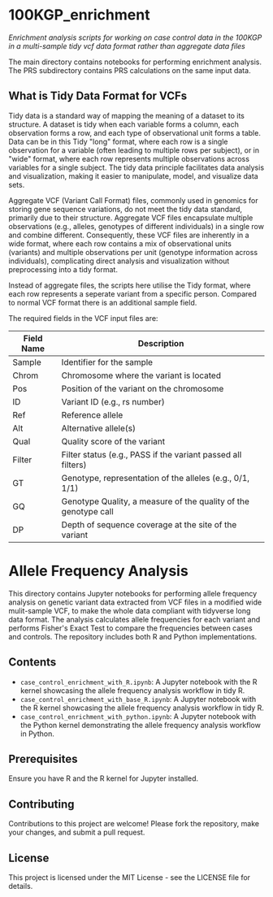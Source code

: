 # 100KGP_enrichment
*Enrichment analysis scripts for working on case control data in the 100KGP in a multi-sample tidy vcf data format rather than aggregate data files*

The main directory contains notebooks for performing enrichment analysis. The PRS subdirectory contains PRS calculations on the same input data.

## What is Tidy Data Format for VCFs
Tidy data is a standard way of mapping the meaning of a dataset to its structure. A dataset is tidy when each variable forms a column, each observation forms a row, and each type of observational unit forms a table. Data can be in this Tidy "long" format, where each row is a single observation for a variable (often leading to multiple rows per subject), or in "wide" format, where each row represents multiple observations across variables for a single subject. The tidy data principle facilitates data analysis and visualization, making it easier to manipulate, model, and visualize data sets.

Aggregate VCF (Variant Call Format) files, commonly used in genomics for storing gene sequence variations, do not meet the tidy data standard, primarily due to their structure. Aggregate VCF files encapsulate multiple observations (e.g., alleles, genotypes of different individuals) in a single row and combine different. Consequently, these VCF files are inherently in a wide format, where each row contains a mix of observational units (variants) and multiple observations per unit (genotype information across individuals), complicating direct analysis and visualization without preprocessing into a tidy format.

Instead of aggregate files, the scripts here utilise the Tidy format, where each row represents a seperate variant from a specific person. Compared to normal VCF format there is an additional sample field.

The required fields in the VCF input files are:

| Field Name  | Description                                           |
|-------------|-------------------------------------------------------|
| Sample      | Identifier for the sample                             |
| Chrom       | Chromosome where the variant is located               |
| Pos         | Position of the variant on the chromosome             |
| ID          | Variant ID (e.g., rs number)                          |
| Ref         | Reference allele                                      |
| Alt         | Alternative allele(s)                                 |
| Qual        | Quality score of the variant                          |
| Filter      | Filter status (e.g., PASS if the variant passed all filters) |
| GT          | Genotype, representation of the alleles (e.g., 0/1, 1/1) |
| GQ          | Genotype Quality, a measure of the quality of the genotype call |
| DP          | Depth of sequence coverage at the site of the variant |

# Allele Frequency Analysis

This directory contains Jupyter notebooks for performing allele frequency analysis on genetic variant data extracted from VCF files in a modified wide mulit-sample VCF, to make the whole data compliant with tidyverse long data format. The analysis calculates allele frequencies for each variant and performs Fisher's Exact Test to compare the frequencies between cases and controls. The repository includes both R and Python implementations.

## Contents

- `case_control_enrichment_with_R.ipynb`: A Jupyter notebook with the R kernel showcasing the allele frequency analysis workflow in tidy R.
- `case_control_enrichment_with_base_R.ipynb`: A Jupyter notebook with the R kernel showcasing the allele frequency analysis workflow in tidy R.
- `case_control_enrichment_with_python.ipynb`: A Jupyter notebook with the Python kernel demonstrating the allele frequency analysis workflow in Python.

## Prerequisites

Ensure you have R and the R kernel for Jupyter installed.

## Contributing
Contributions to this project are welcome! Please fork the repository, make your changes, and submit a pull request.

## License
This project is licensed under the MIT License - see the LICENSE file for details.
